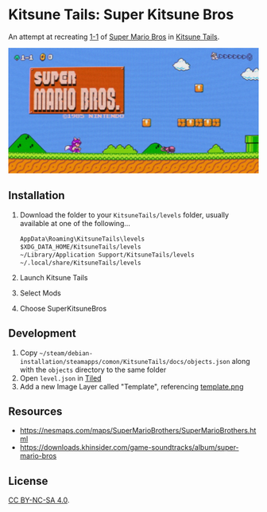 # Kitsune Tails: Super Kitsune Bros

An attempt at recreating [1-1](https://en.wikipedia.org/wiki/World_1-1) of [Super Mario Bros](https://en.wikipedia.org/wiki/Super_Mario_Bros) in [Kitsune Tails](https://kitsunegames.com/kitsunetails/).

![Screenshot](screenshot.jpg)

## Installation

1. Download the folder to your `KitsuneTails/levels` folder, usually available at one of the following...
    ```
    AppData\Roaming\KitsuneTails\levels
    $XDG_DATA_HOME/KitsuneTails/levels
    ~/Library/Application Support/KitsuneTails/levels
    ~/.local/share/KitsuneTails/levels
    ```

2. Launch Kitsune Tails
3. Select Mods
4. Choose SuperKitsuneBros

## Development

1. Copy `~/steam/debian-installation/steamapps/comon/KitsuneTails/docs/objects.json` along with the `objects` directory to the same folder
2. Open `level.json` in [Tiled](https://www.mapeditor.org/)
3. Add a new Image Layer called "Template", referencing [template.png](template.png)

## Resources

- https://nesmaps.com/maps/SuperMarioBrothers/SuperMarioBrothers.html
- https://downloads.khinsider.com/game-soundtracks/album/super-mario-bros

## License

[CC BY-NC-SA 4.0](https://creativecommons.org/licenses/by-nc-sa/4.0/).
